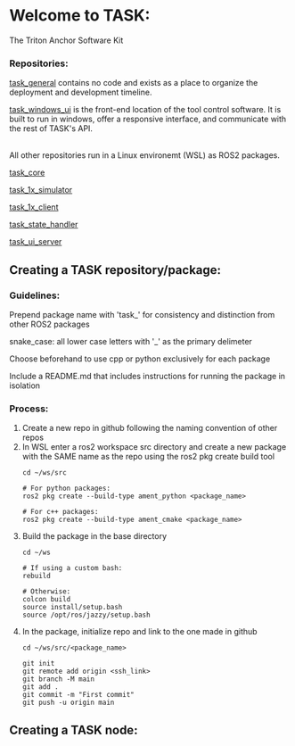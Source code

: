 # Welcome to TASK:
The Triton Anchor Software Kit

### Repositories:

[task_general](https://github.com/Triton-Anchor/General) contains no code and exists as a place to organize the deployment and development timeline.

[task_windows_ui](https://github.com/Triton-Anchor) is the front-end location of the tool control software. It is built to run in windows, offer a responsive interface, and communicate with the rest of TASK's API.

<br />
All other repositories run in a Linux environemt (WSL) as ROS2 packages.
<br />

[task_core](https://github.com/Triton-Anchor)

[task_1x_simulator](https://github.com/Triton-Anchor)
     
[task_1x_client](https://github.com/Triton-Anchor/task_1x_client)
     
[task_state_handler](https://github.com/Triton-Anchor)

[task_ui_server](https://github.com/Triton-Anchor)

## Creating a TASK repository/package:

### Guidelines:
Prepend package name with 'task_' for consistency and distinction from other ROS2 packages

snake_case: all lower case letters with '_' as the primary delimeter

Choose beforehand to use cpp or python exclusively for each package

Include a README.md that includes instructions for running the package in isolation

### Process:

1. Create a new repo in github following the naming convention of other repos
2. In WSL enter a ros2 workspace src directory and create a new package with the SAME name as the repo using the ros2 pkg create build tool
   ```
   cd ~/ws/src

   # For python packages:
   ros2 pkg create --build-type ament_python <package_name>
   
   # For c++ packages:
   ros2 pkg create --build-type ament_cmake <package_name>
   ```
3. Build the package in the base directory
   ```
   cd ~/ws
   
   # If using a custom bash:
   rebuild
   
   # Otherwise:
   colcon build
   source install/setup.bash
   source /opt/ros/jazzy/setup.bash
   ```
4. In the package, initialize repo and link to the one made in github
   ```
   cd ~/ws/src/<package_name>
   
   git init
   git remote add origin <ssh_link>
   git branch -M main
   git add .
   git commit -m "First commit"
   git push -u origin main
   ```
   
## Creating a TASK node:

